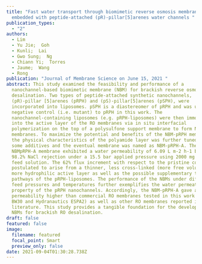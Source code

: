```yaml
---
title: "Fast water transport through biomimetic reverse osmosis membranes
  embedded with peptide-attached (pR)-pillar[5]arenes water channels "
publication_types:
  - "2"
authors:
  - Lim
  - Yu Jie;  Goh
  - Kunli;  Lai
  - Gwo Sung;  Ng
  - Chiann Yi;  Torres
  - Jaume;  Wang
  - Rong
publication: "Journal of Membrane Science on June 15, 2021 "
abstract: This study examined the feasibility and performance of a
  nanochannel-based biomimetic membrane (NBM) for brackish reverse osmosis (RO)
  desalination. Two types of peptide-attached synthetic nanochannels,
  (pR)-pillar [5]arenes (pRPH) and (pS)-pillar[5]arenes (pSPH), were
  incorporated into liposomes. pSPH is a diastereomer of pRPH and was used as a
  negative control (i.e. mutant) to pRPH in this work. The
  nanochannel-containing liposomes (e.g. pRPH-liposomes) were then immobilized
  into the active layer of the RO membranes via in situ interfacial
  polymerization on the top of a polysulfone support membrane to form NBM-pRPH
  membranes. To maximize the potential and benefits of the NBM-pRPH membrane,
  the physical characteristics of the polyamide layer was further tuned using
  some additives and the eventual membrane was named as NBM-pRPH-A. The
  NBMpRPH-A membrane exhibited a water permeability of 6.09 L m-2 h-1 bar- 1 and
  98.2% NaCl rejection under a 15.5 bar applied pressure using 2000 mg L-1 as
  feed solution. The 62% flux increment with respect to the pristine control is
  postulated to arise from a thinner, less cross-linked (more free volume) and
  more hydrophilic active layer as well as the possible supplementary transport
  pathways of the pRPH-liposomes. The performance of the NBMs under differential
  feed pressures and temperatures further exemplifies the water permeation
  property of the pRPH nanochannels. Accordingly, the NBM-pRPH-A gave a water
  permeability higher than commercial RO membranes tested in this work (DuPont
  BW30 and Hydranautics ESPA2) as well as other RO membranes reported in the
  literature. This study provides a tangible foundation for the development of
  NBMs for brackish RO desalination.
draft: false
featured: false
image:
  filename: featured
  focal_point: Smart
  preview_only: false
date: 2021-09-04T01:30:28.738Z
---
```

